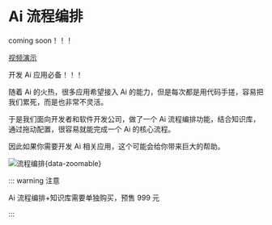 # Ai 流程编排

coming soon！！！

[视频演示](https://www.bilibili.com/video/BV1i1421r7ri/)

开发 Ai 应用必备！！！

随着 Ai 的火热，很多应用希望接入 Ai 的能力，但是每次都是用代码手搓，容易把我们累死，而是也非常不灵活。

于是我们面向开发者和软件开发公司，做了一个 Ai 流程编排功能，结合知识库，通过拖动配置，很容易就能完成一个 Ai 的核心流程。

因此如果你需要开发 Ai 相关应用，这个可能会给你带来巨大的帮助。

![流程编排](/show/flow.jpeg){data-zoomable}

::: warning 注意

Ai 流程编排+知识库需要单独购买，预售 999 元

:::
